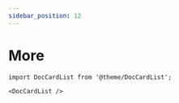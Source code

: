 ```yaml
---
sidebar_position: 12
---
```


# More

```mdx-code-block
import DocCardList from '@theme/DocCardList';

<DocCardList />
```

